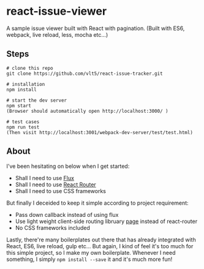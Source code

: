 # react-issue-viewer
A sample issue viewer built with React with pagination. (Built with ES6, webpack, live reload, less, mocha etc...)


## Steps
```
# clone this repo
git clone https://github.com/vlt5/react-issue-tracker.git

# installation
npm install

# start the dev server
npm start  
(Browser should automatically open http://localhost:3000/ )

# test cases
npm run test
(Then visit http://localhost:3001/webpack-dev-server/test/test.html)

```


## About
I've been hesitating on below when I get started:
- Shall I need to use [Flux](https://facebook.github.io/flux/) 
- Shall I need to use [React Router](https://github.com/rackt/react-router)
- Shall I need to use CSS frameworks

But finally I deceided to keep it simple according to project requirement:
- Pass down callback instead of using flux
- Use light weight client-side routing libruary [page](https://visionmedia.github.io/page.js/) instead of react-router
- No CSS frameworks included

Lastly, there're many boilerplates out there that has already integrated with React, ES6, live reload, gulp etc... But again, I kind of feel it's too much for this simple project, so I make my own boilerplate. Whenever I need something, I simply `npm install --save` it and it's much more fun!  

